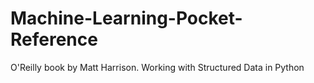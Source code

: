 # Machine-Learning-Pocket-Reference
O'Reilly book by Matt Harrison. Working with Structured Data in Python
